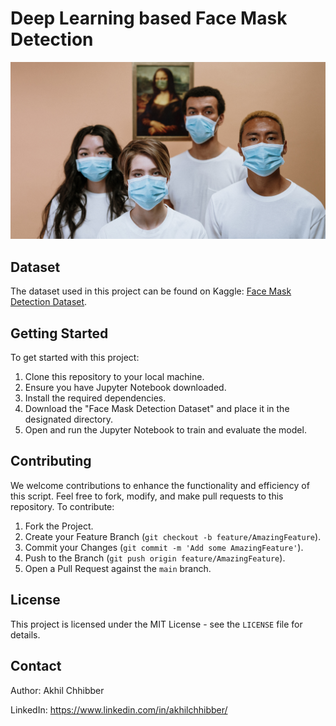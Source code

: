 # Deep Learning based Face Mask Detection
<p align="center">
  <img src="https://github.com/akhilchibber/Face-Mask-Detection/blob/main/Face-Mask.png" alt="earthml Logo">
</p>

## Dataset
The dataset used in this project can be found on Kaggle: [Face Mask Detection Dataset](https://www.kaggle.com/datasets/andrewmvd/face-mask-detection/data). 

## Getting Started
To get started with this project:

1. Clone this repository to your local machine.
2. Ensure you have Jupyter Notebook downloaded.
3. Install the required dependencies.
4. Download the "Face Mask Detection Dataset" and place it in the designated directory.
5. Open and run the Jupyter Notebook to train and evaluate the model.
   
## Contributing
We welcome contributions to enhance the functionality and efficiency of this script. Feel free to fork, modify, and make pull requests to this repository. To contribute:

1. Fork the Project.
2. Create your Feature Branch (`git checkout -b feature/AmazingFeature`).
3. Commit your Changes (`git commit -m 'Add some AmazingFeature'`).
4. Push to the Branch (`git push origin feature/AmazingFeature`).
5. Open a Pull Request against the `main` branch.

## License

This project is licensed under the MIT License - see the `LICENSE` file for details.

## Contact

Author: Akhil Chhibber

LinkedIn: https://www.linkedin.com/in/akhilchhibber/
